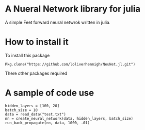 

# A Nueral Network library for julia

A simple Feet forward neural netwrok written in julia.

# How to install it

To install this package

```
Pkg.clone("https://github.com/loliverhennigh/NeuNet.jl.git")
```
There other packages required

# A sample of code use

``` 
hidden_layers = [100, 20]
batch_size = 10
data = read_data("test.txt")
nn = create_neural_network(data, hidden_layers, batch_size)  
run_back_propagate(nn, data, 1000, .01)

```

